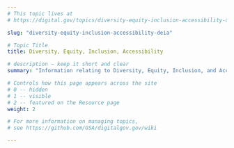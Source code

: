 ```yaml
---
# This topic lives at
# https://digital.gov/topics/diversity-equity-inclusion-accessibility-deia

slug: "diversity-equity-inclusion-accessibility-deia"

# Topic Title
title: Diversity, Equity, Inclusion, Accessibility

# description — keep it short and clear
summary: "Information relating to Diversity, Equity, Inclusion, and Accessibility (DEIA) in the federal workplace."

# Controls how this page appears across the site
# 0 -- hidden
# 1 -- visible
# 2 -- featured on the Resource page
weight: 2

# For more information on managing topics,
# see https://github.com/GSA/digitalgov.gov/wiki

---
```

